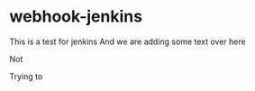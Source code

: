 # webhook-jenkins
This is a test for jenkins
And we are adding some text over here



Not


Trying to
